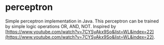 # perceptron
Simple perceptron implementation in Java.
This perceptron can be trained by simple logic operations OR, AND, NOT.
Inspired by [https://www.youtube.com/watch?v=7CYSyAkx9So&list=WL&index=22](https://www.youtube.com/watch?v=7CYSyAkx9So&list=WL&index=22).